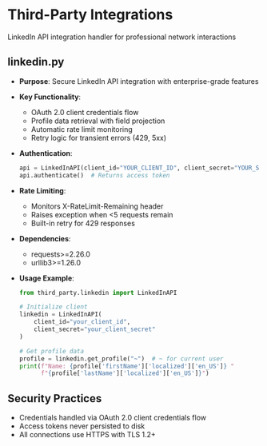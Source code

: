 # Third-Party Integrations

LinkedIn API integration handler for professional network interactions

## linkedin.py
- **Purpose**: Secure LinkedIn API integration with enterprise-grade features
- **Key Functionality**:
  - OAuth 2.0 client credentials flow
  - Profile data retrieval with field projection
  - Automatic rate limit monitoring
  - Retry logic for transient errors (429, 5xx)

- **Authentication**:
  ```python
  api = LinkedInAPI(client_id="YOUR_CLIENT_ID", client_secret="YOUR_SECRET")
  api.authenticate()  # Returns access token
  ```

- **Rate Limiting**:
  - Monitors X-RateLimit-Remaining header
  - Raises exception when <5 requests remain
  - Built-in retry for 429 responses

- **Dependencies**:
  - requests>=2.26.0
  - urllib3>=1.26.0

- **Usage Example**:
  ```python
  from third_party.linkedin import LinkedInAPI

  # Initialize client
  linkedin = LinkedInAPI(
      client_id="your_client_id",
      client_secret="your_client_secret"
  )

  # Get profile data
  profile = linkedin.get_profile("~")  # ~ for current user
  print(f"Name: {profile['firstName']['localized']['en_US']} "
        f"{profile['lastName']['localized']['en_US']}")
  ```

## Security Practices
- Credentials handled via OAuth 2.0 client credentials flow
- Access tokens never persisted to disk
- All connections use HTTPS with TLS 1.2+
